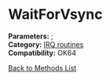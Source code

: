 # WaitForVsync

**Parameters:** ;  
**Category:** [IRQ routines](../categories/irq_routines.md)  
**Compatibility:** OK64  


[Back to Methods List](../../SUMMARY.md)
